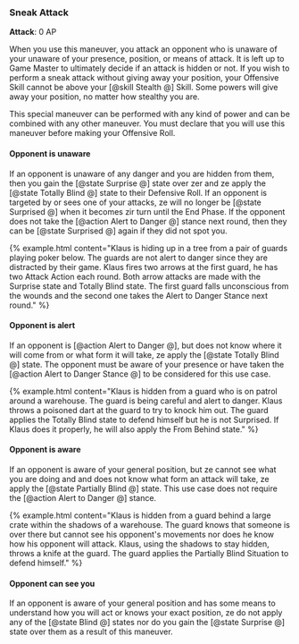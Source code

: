 ### Sneak Attack
**Attack**: 0 AP

When you use this maneuver, you attack an opponent who is unaware of your unaware of your presence, position, or means of attack. It is left up to Game Master to ultimately decide if an attack is hidden or not. If you wish to perform a sneak attack without giving away your position, your Offensive Skill cannot be above your [@skill Stealth @] Skill. Some powers will give away your position, no matter how stealthy you are.

This special maneuver can be performed with any kind of power and can be combined with any other maneuver. You must declare that you will use this maneuver before making your Offensive Roll.

#### Opponent is unaware
If an opponent is unaware of any danger and you are hidden from them, then you gain the [@state Surprise @] state over zer and ze apply the [@state Totally Blind @] state to their Defensive Roll. If an opponent is targeted by or sees one of your attacks, ze will no longer be [@state Surprised @] when it becomes zir turn until the End Phase. If the opponent does not take the [@action Alert to Danger @] stance next round, then they can be [@state Surprised @] again if they did not spot you.

{% example.html content="Klaus is hiding up in a tree from a pair of guards playing poker below. The guards are not alert to danger since they are distracted by their game. Klaus fires two arrows at the first guard, he has two Attack Action each round. Both arrow attacks are made with the Surprise state and Totally Blind state. The first guard falls unconscious from the wounds and the second one takes the Alert to Danger Stance next round." %}

#### Opponent is alert
If an opponent is [@action Alert to Danger @], but does not know where it will come from or what form it will take, ze apply the [@state Totally Blind @] state. The opponent must be aware of your presence or have taken the [@action Alert to Danger Stance @] to be considered for this use case.

{% example.html content="Klaus is hidden from a guard who is on patrol around a warehouse. The guard is being careful and alert to danger. Klaus throws a poisoned dart at the guard to try to knock him out. The guard applies the Totally Blind state to defend himself but he is not Surprised. If Klaus does it properly, he will also apply the From Behind state." %}

#### Opponent is aware
If an opponent is aware of your general position, but ze cannot see what you are doing and and does not know what form an attack will take, ze apply the [@state Partially Blind @] state. This use case does not require the [@action Alert to Danger @] stance.

{% example.html content="Klaus is hidden from a guard behind a large crate within the shadows of a warehouse. The guard knows that someone is over there but cannot see his opponent's movements nor does he know how his opponent will attack. Klaus, using the shadows to stay hidden, throws a knife at the guard. The guard applies the Partially Blind Situation to defend himself." %}

#### Opponent can see you
If an opponent is aware of your general position and has some means to understand how you will act or knows your exact position, ze do not apply any of the [@state Blind @] states nor do you gain the [@state Surprise @] state over them as a result of this maneuver.